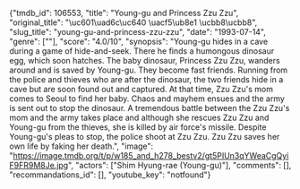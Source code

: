 {"tmdb_id": 106553, "title": "Young-gu and Princess Zzu Zzu", "original_title": "\uc601\uad6c\uc640 \uacf5\ub8e1 \ucbb8\ucbb8", "slug_title": "young-gu-and-princess-zzu-zzu", "date": "1993-07-14", "genre": [""], "score": "4.0/10", "synopsis": "Young-gu hides in a cave during a game of hide-and-seek. There he finds a humongous dinosaur egg, which soon hatches. The baby dinosaur, Princess Zzu Zzu, wanders around and is saved by Young-gu. They become fast friends. Running from the police and thieves who are after the dinosaur, the two friends hide in a cave but are soon found out and captured. At that time, Zzu Zzu's mom comes to Seoul to find her baby. Chaos and mayhem ensues and the army is sent out to stop the dinosaur. A tremendous battle between the Zzu Zzu's mom and the army takes place and although she rescues Zzu Zzu and Young-gu from the thieves, she is killed by air force's missile. Despite Young-gu's pleas to stop, the police shoot at Zzu Zzu. Zzu Zzu saves her own life by faking her death.", "image": "https://image.tmdb.org/t/p/w185_and_h278_bestv2/gt5PIUn3qYWeaCgQyiF9FR9M8Je.jpg", "actors": ["Shim Hyung-rae (Young-gu)"], "comments": [], "recommandations_id": [], "youtube_key": "notfound"}